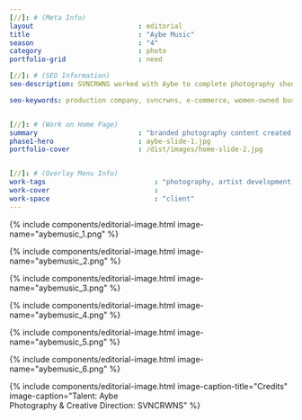 ```yaml
---
[//]: # (Meta Info)
layout                          : editorial
title 					        : "Aybe Music"
season				            : "4"
category						: photo
portfolio-grid					: need

[//]: # (SEO Information)
seo-description: SVNCRWNS worked with Aybe to complete photography shoots for the artist's brand.  Check out the photography used a single cover for Aybe's latest single, Distance.

seo-keywords: production company, svncrwns, e-commerce, women-owned businesses, creative team, consulting, business operations, launch my brand, manage my brand, photography, videography, special projects


[//]: # (Work on Home Page)
summary                         : "branded photography content created for singer and songwriter, AYBE"
phase1-hero                     : aybe-slide-1.jpg
portfolio-cover					: /dist/images/home-slide-2.jpg


[//]: # (Overlay Menu Info)
work-tags 							: "photography, artist development, brand management, brand strategy"
work-cover							:
work-space 							: "client"
---
```


{% include components/editorial-image.html image-name="aybemusic_1.png" %}

{% include components/editorial-image.html image-name="aybemusic_2.png" %}

{% include components/editorial-image.html image-name="aybemusic_3.png" %}

{% include components/editorial-image.html image-name="aybemusic_4.png" %}

{% include components/editorial-image.html image-name="aybemusic_5.png" %}

{% include components/editorial-image.html image-name="aybemusic_6.png" %}

{% include components/editorial-image.html image-caption-title="Credits" image-caption="Talent: Aybe<br/>Photography & Creative Direction: SVNCRWNS" %}

